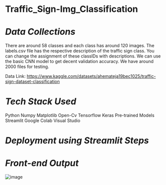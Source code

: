 # Traffic_Sign-Img_Classification

# *Data Collections*
There are around 58 classes and each class has around 120 images. The labels.csv file has the respective description of the traffic sign class. You can change the assignment of these classIDs with descriptions. We can use the basic CNN model to get decent validation accuracy. We have around 2000 files for testing.

Data Link: https://www.kaggle.com/datasets/ahemateja19bec1025/traffic-sign-dataset-classification

# *Tech Stack Used*
Python
Numpy
Matplotlib
Open-Cv
Tensorflow
Keras
Pre-trained Models 
Streamlit
Google Colab
Visual Studio

# *Deployment using Streamlit Steps*
# *Front-end Output*
![image](https://user-images.githubusercontent.com/66713603/200264833-a85493c1-5ecd-4be6-ac2c-82a08508f3e0.png)

